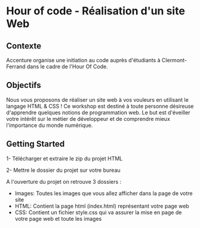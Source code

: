 # Hour of code - Réalisation d'un site Web  
## Contexte

Accenture organise une initiation au code auprès d'étudiants à Clermont-Ferrand dans le cadre de l'Hour Of Code.

## Objectifs

Nous vous proposons de réaliser un site web à vos vouleurs en utilisant le langage HTML & CSS ! Ce workshop est destiné à toute personne désireuse d'apprendre quelques notions de programmation web. Le but est d'éveiller votre intérêt sur le métier de développeur et de comprendre mieux l'importance du monde numérique. 

## Getting Started

1- Télécharger et extraire le zip du projet HTML 

2- Mettre le dossier du projet sur votre bureau 

A l'ouverture du projet on retrouve 3 dossiers : 
- Images: Toutes les images que vous allez afficher dans la page de votre site 
- HTML: Contient la page html (index.html) représentant votre page web  
- CSS: Contient un fichier style.css qui va assurer la mise en page de votre page web et toute les images 
